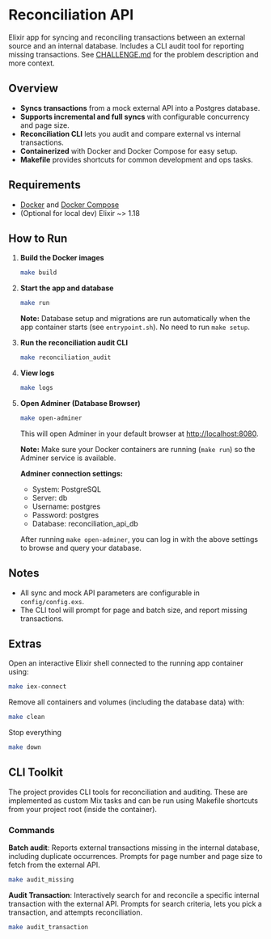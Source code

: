 # Reconciliation API

Elixir app for syncing and reconciling transactions between an external source and an internal database. Includes a CLI audit tool for reporting missing transactions. See [CHALLENGE.md](./CHALLENGE.md) for the problem description and more context.

## Overview

- **Syncs transactions** from a mock external API into a Postgres database.
- **Supports incremental and full syncs** with configurable concurrency and page size.
- **Reconciliation CLI** lets you audit and compare external vs internal transactions.
- **Containerized** with Docker and Docker Compose for easy setup.
- **Makefile** provides shortcuts for common development and ops tasks.

## Requirements

- [Docker](https://www.docker.com/) and [Docker Compose](https://docs.docker.com/compose/)
- (Optional for local dev) Elixir ~> 1.18

## How to Run

1. **Build the Docker images**
   ```sh
   make build
   ```

2. **Start the app and database**
   ```sh
   make run
   ```

   **Note:** Database setup and migrations are run automatically when the app container starts (see `entrypoint.sh`). No need to run `make setup`.

3. **Run the reconciliation audit CLI**
   ```sh
   make reconciliation_audit
   ```

4. **View logs**
   ```sh
   make logs
   ```

5. **Open Adminer (Database Browser)**
   ```sh
   make open-adminer
   ```
   This will open Adminer in your default browser at [http://localhost:8080](http://localhost:8080).

   **Note:** Make sure your Docker containers are running (`make run`) so the Adminer service is available.

   **Adminer connection settings:**
   - System: PostgreSQL
   - Server: db
   - Username: postgres
   - Password: postgres
   - Database: reconciliation_api_db

   After running `make open-adminer`, you can log in with the above settings to browse and query your database.

## Notes

- All sync and mock API parameters are configurable in `config/config.exs`.
- The CLI tool will prompt for page and batch size, and report missing transactions.

## Extras

Open an interactive Elixir shell connected to the running app container using:

```sh
make iex-connect
```

Remove all containers and volumes (including the database data) with:

```sh
make clean
```

Stop everything

```sh
make down
```

## CLI Toolkit

The project provides CLI tools for reconciliation and auditing. These are implemented as custom Mix tasks and can be run using Makefile shortcuts from your project root (inside the container).

### Commands

**Batch audit**:
Reports external transactions missing in the internal database, including duplicate occurrences. Prompts for page number and page size to fetch from the external API.
```sh
make audit_missing
```

**Audit Transaction**:
Interactively search for and reconcile a specific internal transaction with the external API. Prompts for search criteria, lets you pick a transaction, and attempts reconciliation.
```sh
make audit_transaction
```
